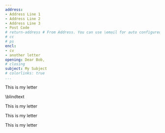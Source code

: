 ```yaml
---
address:
- Address Line 1
- Address Line 2
- Address Line 3
- Post Code
# return-address # From Address. You can use \email for auto configured email
# cc
# ps
encl:
- cv
- another letter
opening: Dear Bob,
# closing
subject: My Subject
# colorlinks: true
...
```


This is my letter

\blindtext

This is my letter

This is my letter

This is my letter
